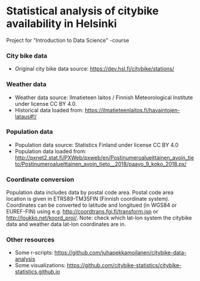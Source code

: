 # Statistical analysis of citybike availability in Helsinki

Project for "Introduction to Data Science" -course

### City bike data
* Original city bike data source: https://dev.hsl.fi/citybike/stations/

### Weather data
* Weather data source: Ilmatieteen laitos / Finnish Meteorological Institute under license CC BY 4.0.
* Historical data loaded from: https://ilmatieteenlaitos.fi/havaintojen-lataus#!/

### Population data
* Population data source: Statistics Finland under license CC BY 4.0
* Population data loaded from: http://pxnet2.stat.fi/PXWeb/pxweb/en/Postinumeroalueittainen_avoin_tieto/Postinumeroalueittainen_avoin_tieto__2018/paavo_9_koko_2018.px/

### Coordinate conversion
Population data includes data by postal code area. Postal code area location is given in ETRS89-TM35FIN (Finnish coordinate system). Coordinates can be converted to latitude and longitued (in WGS84 or EUREF-FIN) using e.g. http://coordtrans.fgi.fi/transform.jsp or http://loukko.net/koord_proj/. Note: check which lat-lon system the citybike data and weather data lat-lon coordinates are in.

### Other resources
* Some r-scripts: https://github.com/juhapekkamoilanen/citybike-data-analysis
* Some visualizations: https://github.com/citybike-statistics/citybike-statistics.github.io
